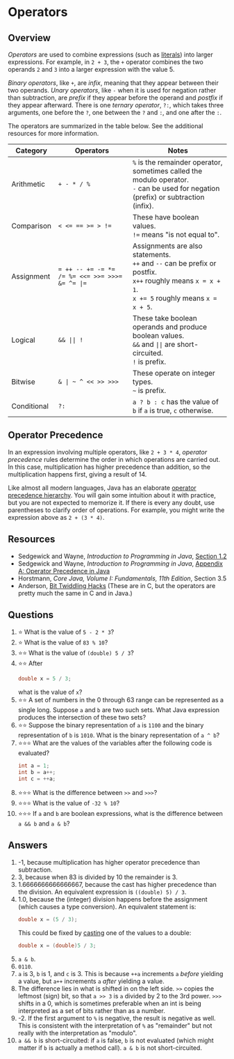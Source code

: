 # Operators
## Overview
*Operators* are used to combine expressions (such as [literals](data_structures/primitive_types.md#Literals)) into larger expressions. For example, in `2 + 3`, the `+` operator combines the two operands `2` and `3` into a larger expression with the value 5.

*Binary operators*, like `+`, are *infix*, meaning that they appear between their two operands. *Unary operators*, like `-` when it is used for negation rather than subtraction, are *prefix* if they appear before the operand and *postfix* if they appear afterward. There is one *ternary operator*, `?:`, which takes three arguments, one before the `?`, one between the `?` and `:`, and one after the `:`.

The operators are summarized in the table below. See the additional resources for more information.

Category|Operators|Notes
-|-|-
Arithmetic|`+ - * / %`|`%` is the remainder operator, sometimes called the modulo operator.<br>`-` can be used for negation (prefix) or subtraction (infix).
Comparison|`< <= == >= > !=`|These have boolean values.<br>`!=` means "is not equal to".
Assignment|`= ++ -- += -= *= /= %= <<= >>= >>>= &= ^= \|=`|Assignments are also statements.<br>`++` and `--` can be prefix or postfix.<br>`x++` roughly means `x = x + 1`.<br>`x += 5` roughly means `x = x + 5`.
Logical|`&& \|\| !`|These take boolean operands and produce boolean values.<br>`&&` and `\|\|` are short-circuited.<br>`!` is prefix.
Bitwise|`& \| ~ ^ << >> >>>`|These operate on integer types.<br>`~` is prefix.
Conditional|`?:`|`a ? b : c` has the value of `b` if `a` is true, `c` otherwise.

## Operator Precedence

In an expression involving multiple operators, like `2 + 3 * 4`, *operator precedence* rules determine the order in which operations are carried out. In this case, multiplication has higher precedence than addition, so the multiplication happens first, giving a result of 14.

Like almost all modern languages, Java has an elaborate [operator precedence hierarchy](https://introcs.cs.princeton.edu/java/11precedence/). You will gain some intuition about it with practice, but you are not expected to memorize it. If there is every any doubt, use parentheses to clarify order of operations. For example, you might write the expression above as `2 + (3 * 4)`. 

## Resources
- Sedgewick and Wayne, *Introduction to Programming in Java*, [Section 1.2](https://introcs.cs.princeton.edu/java/12types/)
- Sedgewick and Wayne, *Introduction to Programming in Java*, [Appendix A: Operator Precedence in Java](https://introcs.cs.princeton.edu/java/11precedence/)
- Horstmann, *Core Java, Volume I: Fundamentals, 11th Edition*, Section 3.5
- Anderson, [Bit Twiddling Hacks](https://graphics.stanford.edu/~seander/bithacks.html) (These are in C, but the operators are pretty much the same in C and in Java.)
## Questions
1. :star: What is the value of `5 - 2 * 3`?
1. :star: What is the value of `83 % 10`?
1. :star::star: What is the value of `(double) 5 / 3`?
1. :star::star: After
    ```java
    double x = 5 / 3;
    ```
    what is the value of `x`?
1. :star::star: A set of numbers in the 0 through 63 range can be represented as a single long. Suppose `a` and `b` are two such sets. What Java expression produces the intersection of these two sets?
1. :star::star: Suppose the binary representation of `a` is `1100` and the binary representation of `b` is `1010`. What is the binary representation of `a ^ b`?
1. :star::star::star: What are the values of the variables after the following code is evaluated?
    ```java
    int a = 1;
    int b = a++;
    int c = ++a;
    ```
1. :star::star::star: What is the difference between `>>` and `>>>`?
1. :star::star::star: What is the value of `-32 % 10`?
1. :star::star::star: If `a` and `b` are boolean expressions, what is the difference between `a && b` and `a & b`?
## Answers
1. -1, because multiplication has higher operator precedence than subtraction.
1. 3, because when 83 is divided by 10 the remainder is 3.
1. 1.6666666666666667, because the cast has higher precedence than the division. An equivalent expression is `((double) 5) / 3`.
1. 1.0, because the (integer) division happens before the assignment (which causes a type conversion). An equivalent statement is:
    ```java
    double x = (5 / 3);
    ```
    This could be fixed by [casting](primitive_types.md#type-conversion) one of the values to a double:
    ```java
    double x = (double)5 / 3;
    ```
1. `a & b`.
1. `0110`.
1. `a` is 3, `b` is 1, and `c` is 3. This is because `++a` increments `a` *before* yielding a value, but `a++` increments `a` *after* yielding a value.
1. The difference lies in what is shifted in on the left side. `>>` copies the leftmost (sign) bit, so that `a >> 3` is `a` divided by 2 to the 3rd power. `>>>` shifts in a 0, which is sometimes preferable when an int is being interpreted as a set of bits rather than as a number.
1. -2. If the first argument to `%` is negative, the result is negative as well. This is consistent with the interpretation of `%` as "remainder" but not really with the interpretation as "modulo".
1. `a && b` is short-circuited: if `a` is false, `b` is not evaluated (which might matter if `b` is actually a method call). `a & b` is not short-circuited.
